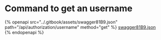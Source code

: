 # Command to get an username

{% openapi src="../.gitbook/assets/swagger81B9.json" path="/api/authorization/username" method="get" %}
[swagger81B9.json](../.gitbook/assets/swagger81B9.json)
{% endopenapi %}

